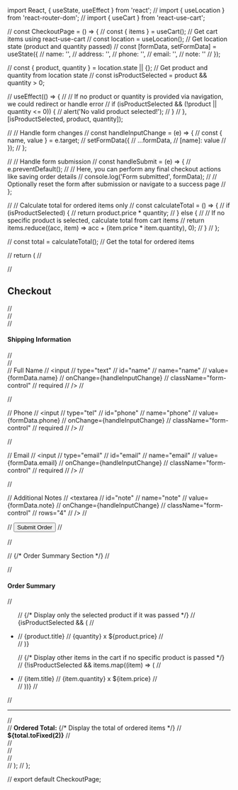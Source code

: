  import React, { useState, useEffect } from 'react';
// import { useLocation } from 'react-router-dom';
// import { useCart } from 'react-use-cart';

// const CheckoutPage = () => {
//   const { items } = useCart();  // Get cart items using react-use-cart
//   const location = useLocation(); // Get location state (product and quantity passed)
//   const [formData, setFormData] = useState({
//     name: '',
//     address: '',
//     phone: '',
//     email: '',
//     note: ''
//   });

//   const { product, quantity } = location.state || {};  // Get product and quantity from location state
//   const isProductSelected = product && quantity > 0;

//   useEffect(() => {
//     // If no product or quantity is provided via navigation, we could redirect or handle error
//     if (isProductSelected && (!product || quantity <= 0)) {
//       alert('No valid product selected!');
//     }
//   }, [isProductSelected, product, quantity]);

//   // Handle form changes
//   const handleInputChange = (e) => {
//     const { name, value } = e.target;
//     setFormData({
//       ...formData,
//       [name]: value
//     });
//   };

//   // Handle form submission
//   const handleSubmit = (e) => {
//     e.preventDefault();
//     // Here, you can perform any final checkout actions like saving order details
//     console.log('Form submitted', formData);
//     // Optionally reset the form after submission or navigate to a success page
//   };

//   // Calculate total for ordered items only
//   const calculateTotal = () => {
//     if (isProductSelected) {
//       return product.price * quantity;
//     } else {
//       // If no specific product is selected, calculate total from cart items
//       return items.reduce((acc, item) => acc + (item.price * item.quantity), 0);
//     }
//   };

//   const total = calculateTotal(); // Get the total for ordered items

//   return (
//     <div className="container py-4">
//       <h2>Checkout</h2>
//       <div className="row">
//         <div className="col-md-6">
//           <h4>Shipping Information</h4>
//           <form onSubmit={handleSubmit}>
//             <div className="mb-3">
//               <label htmlFor="name" className="form-label">Full Name</label>
//               <input
//                 type="text"
//                 id="name"
//                 name="name"
//                 value={formData.name}
//                 onChange={handleInputChange}
//                 className="form-control"
//                 required
//               />
//             </div>

//             <div className="mb-3">
//               <label htmlFor="phone" className="form-label">Phone</label>
//               <input
//                 type="tel"
//                 id="phone"
//                 name="phone"
//                 value={formData.phone}
//                 onChange={handleInputChange}
//                 className="form-control"
//                 required
//               />
//             </div>

//             <div className="mb-3">
//               <label htmlFor="email" className="form-label">Email</label>
//               <input
//                 type="email"
//                 id="email"
//                 name="email"
//                 value={formData.email}
//                 onChange={handleInputChange}
//                 className="form-control"
//                 required
//               />
//             </div>

//             <div className="mb-3">
//               <label htmlFor="note" className="form-label">Additional Notes</label>
//               <textarea
//                 id="note"
//                 name="note"
//                 value={formData.note}
//                 onChange={handleInputChange}
//                 className="form-control"
//                 rows="4"
//               />
//             </div>

//             <button type="submit" className="btn btn-primary">Submit Order</button>
//           </form>
//         </div>

//         {/* Order Summary Section */}
//         <div className="col-md-6">
//           <h4>Order Summary</h4>
//           <ul className="list-group">

//             {/* Display only the selected product if it was passed */}
//             {isProductSelected && (
//               <li className="list-group-item d-flex justify-content-between">
//                 <span>{product.title}</span>
//                 <span>{quantity} x ${product.price}</span>
//               </li>
//             )}

//             {/* Display other items in the cart if no specific product is passed */}
//             {!isProductSelected && items.map((item) => (
//               <li key={item.id} className="list-group-item d-flex justify-content-between">
//                 <span>{item.title}</span>
//                 <span>{item.quantity} x ${item.price}</span>
//               </li>
//             ))}
//           </ul>

//           <hr />
//           <div className="d-flex justify-content-between">
//             <strong>Ordered Total:</strong> {/* Display the total of ordered items */}
//             <strong>${total.toFixed(2)}</strong>
//           </div>
//         </div>
//       </div>
//     </div>
//   );
// };

// export default CheckoutPage;